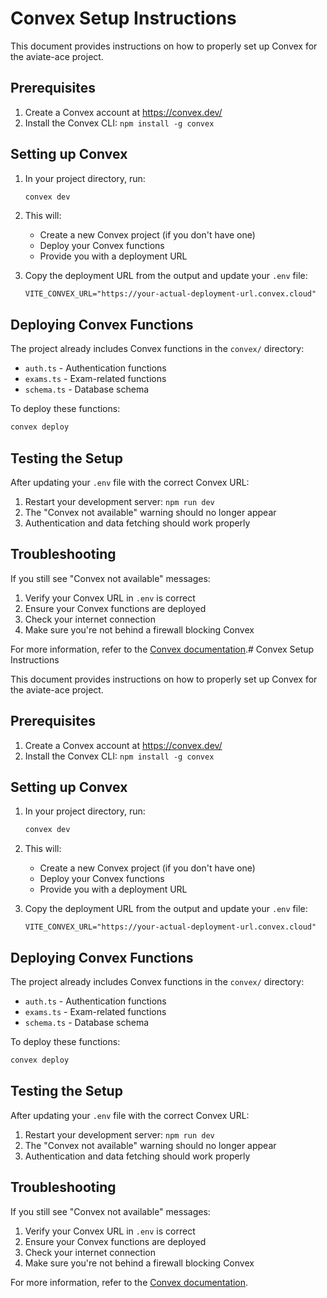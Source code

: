 # Convex Setup Instructions

This document provides instructions on how to properly set up Convex for the aviate-ace project.

## Prerequisites

1. Create a Convex account at https://convex.dev/
2. Install the Convex CLI: `npm install -g convex`

## Setting up Convex

1. In your project directory, run:
   ```bash
   convex dev
   ```

2. This will:
   - Create a new Convex project (if you don't have one)
   - Deploy your Convex functions
   - Provide you with a deployment URL

3. Copy the deployment URL from the output and update your `.env` file:
   ```env
   VITE_CONVEX_URL="https://your-actual-deployment-url.convex.cloud"
   ```

## Deploying Convex Functions

The project already includes Convex functions in the `convex/` directory:
- `auth.ts` - Authentication functions
- `exams.ts` - Exam-related functions
- `schema.ts` - Database schema

To deploy these functions:
```bash
convex deploy
```

## Testing the Setup

After updating your `.env` file with the correct Convex URL:
1. Restart your development server: `npm run dev`
2. The "Convex not available" warning should no longer appear
3. Authentication and data fetching should work properly

## Troubleshooting

If you still see "Convex not available" messages:
1. Verify your Convex URL in `.env` is correct
2. Ensure your Convex functions are deployed
3. Check your internet connection
4. Make sure you're not behind a firewall blocking Convex

For more information, refer to the [Convex documentation](https://docs.convex.dev/).# Convex Setup Instructions

This document provides instructions on how to properly set up Convex for the aviate-ace project.

## Prerequisites

1. Create a Convex account at https://convex.dev/
2. Install the Convex CLI: `npm install -g convex`

## Setting up Convex

1. In your project directory, run:
   ```bash
   convex dev
   ```

2. This will:
   - Create a new Convex project (if you don't have one)
   - Deploy your Convex functions
   - Provide you with a deployment URL

3. Copy the deployment URL from the output and update your `.env` file:
   ```env
   VITE_CONVEX_URL="https://your-actual-deployment-url.convex.cloud"
   ```

## Deploying Convex Functions

The project already includes Convex functions in the `convex/` directory:
- `auth.ts` - Authentication functions
- `exams.ts` - Exam-related functions
- `schema.ts` - Database schema

To deploy these functions:
```bash
convex deploy
```

## Testing the Setup

After updating your `.env` file with the correct Convex URL:
1. Restart your development server: `npm run dev`
2. The "Convex not available" warning should no longer appear
3. Authentication and data fetching should work properly

## Troubleshooting

If you still see "Convex not available" messages:
1. Verify your Convex URL in `.env` is correct
2. Ensure your Convex functions are deployed
3. Check your internet connection
4. Make sure you're not behind a firewall blocking Convex

For more information, refer to the [Convex documentation](https://docs.convex.dev/).